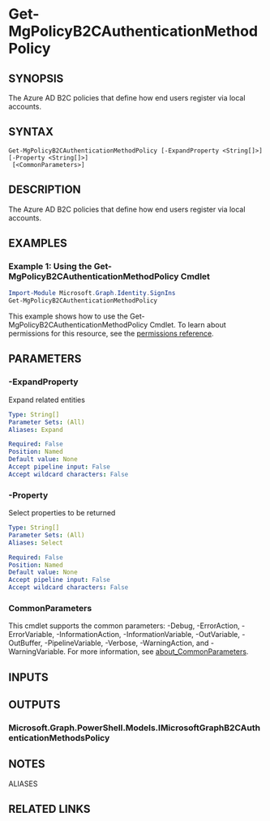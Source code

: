 ﻿---
external help file: Microsoft.Graph.Identity.SignIns-help.xml
Module Name: Microsoft.Graph.Identity.SignIns
online version: https://docs.microsoft.com/en-us/powershell/module/microsoft.graph.identity.signins/get-mgpolicyb2cauthenticationmethodpolicy
schema: 2.0.0
---

# Get-MgPolicyB2CAuthenticationMethodPolicy

## SYNOPSIS
The Azure AD B2C policies that define how end users register via local accounts.

## SYNTAX

```
Get-MgPolicyB2CAuthenticationMethodPolicy [-ExpandProperty <String[]>] [-Property <String[]>]
 [<CommonParameters>]
```

## DESCRIPTION
The Azure AD B2C policies that define how end users register via local accounts.

## EXAMPLES

### Example 1: Using the Get-MgPolicyB2CAuthenticationMethodPolicy Cmdlet
```powershell
Import-Module Microsoft.Graph.Identity.SignIns
Get-MgPolicyB2CAuthenticationMethodPolicy
```

This example shows how to use the Get-MgPolicyB2CAuthenticationMethodPolicy Cmdlet.
To learn about permissions for this resource, see the [permissions reference](/graph/permissions-reference).

## PARAMETERS

### -ExpandProperty
Expand related entities

```yaml
Type: String[]
Parameter Sets: (All)
Aliases: Expand

Required: False
Position: Named
Default value: None
Accept pipeline input: False
Accept wildcard characters: False
```

### -Property
Select properties to be returned

```yaml
Type: String[]
Parameter Sets: (All)
Aliases: Select

Required: False
Position: Named
Default value: None
Accept pipeline input: False
Accept wildcard characters: False
```

### CommonParameters
This cmdlet supports the common parameters: -Debug, -ErrorAction, -ErrorVariable, -InformationAction, -InformationVariable, -OutVariable, -OutBuffer, -PipelineVariable, -Verbose, -WarningAction, and -WarningVariable. For more information, see [about_CommonParameters](http://go.microsoft.com/fwlink/?LinkID=113216).

## INPUTS

## OUTPUTS

### Microsoft.Graph.PowerShell.Models.IMicrosoftGraphB2CAuthenticationMethodsPolicy
## NOTES

ALIASES

## RELATED LINKS
